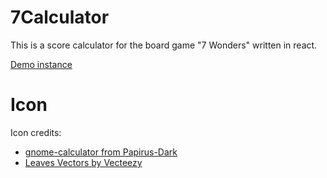 # 7Calculator

This is a score calculator for the board game "7 Wonders" written in react.

[Demo instance](https://radiden.github.io/7calculator/)

# Icon

Icon credits:

-   [gnome-calculator from Papirus-Dark](https://github.com/PapirusDevelopmentTeam/papirus-icon-theme)
-   [Leaves Vectors by Vecteezy](https://www.vecteezy.com/free-vector/leaves)
